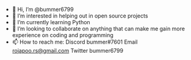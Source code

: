 - 👋 Hi, I’m @bummer6799
- 👀 I’m interested in helping out in open source projects
- 🌱 I’m currently learning Python
- 💞️ I’m looking to collaborate on anything that can make me gain more experience on coding and programming
- 📫 How to reach me:
    Discord bummer#7601
    Email rojapoo.rs@gmail.com
    Twitter bummer6799
<!---
bummer6799/bummer6799 is a ✨ special ✨ repository because its `README.md` (this file) appears on your GitHub profile.
You can click the Preview link to take a look at your changes.
--->
